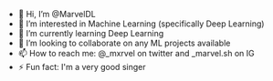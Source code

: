 - 👋 Hi, I’m @MarvelDL
- 👀 I’m interested in Machine Learning (specifically Deep Learning) 
- 🌱 I’m currently learning Deep Learning
- 💞️ I’m looking to collaborate on any ML projects available
- 📫 How to reach me: @_mxrvel on twitter and _marvel.sh on IG
- ⚡ Fun fact: I'm a very good singer

<!---
MarvelDL/MarvelDL is a ✨ special ✨ repository because its `README.md` (this file) appears on your GitHub profile.
You can click the Preview link to take a look at your changes.
--->
